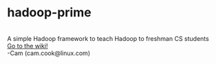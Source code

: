 hadoop-prime
============
<br>
A simple Hadoop framework to teach Hadoop to freshman CS students<br>
<a href="https://github.com/Ccook/hadoop-prime/wiki">Go to the wiki!</a><br>
-Cam (cam.cook@linux.com)
